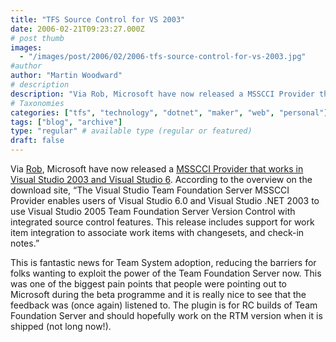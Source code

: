 ```yaml
---
title: "TFS Source Control for VS 2003"
date: 2006-02-21T09:23:27.000Z
# post thumb
images:
  - "/images/post/2006/02/2006-tfs-source-control-for-vs-2003.jpg"
#author
author: "Martin Woodward"
# description
description: "Via Rob, Microsoft have now released a MSSCCI Provider that works in Visual Studio 2003 and Visual Studio 6."
# Taxonomies
categories: ["tfs", "technology", "dotnet", "maker", "web", "personal"]
tags: ["blog", "archive"]
type: "regular" # available type (regular or featured)
draft: false
---
```


Via [Rob](http://blogs.msdn.com/robcaron/archive/2006/02/20/535786.aspx), Microsoft have now released a [MSSCCI Provider that works in Visual Studio 2003 and Visual Studio 6](http://www.microsoft.com/downloads/details.aspx?familyid=32202966-EF04-442F-8C5C-88BDF15F551C&displaylang=en). According to the overview on the download site, “The Visual Studio Team Foundation Server MSSCCI Provider enables users of Visual Studio 6.0 and Visual Studio .NET 2003 to use Visual Studio 2005 Team Foundation Server Version Control with integrated source control features. This release includes support for work item integration to associate work items with changesets, and check-in notes.”

This is fantastic news for Team System adoption, reducing the barriers for folks wanting to exploit the power of the Team Foundation Server now. This was one of the biggest pain points that people were pointing out to Microsoft during the beta programme and it is really nice to see that the feedback was (once again) listened to. The plugin is for RC builds of Team Foundation Server and should hopefully work on the RTM version when it is shipped (not long now!).
